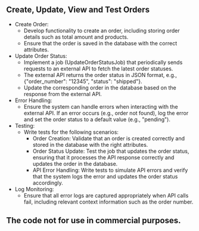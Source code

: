 ## Create, Update, View and Test Orders

- Create Order:
    - Develop functionality to create an order, including storing order details such as total amount and products.
    - Ensure that the order is saved in the database with the correct attributes.
- Update Order Status:
  - Implement a job (UpdateOrderStatusJob) that periodically sends requests to an external API to fetch the latest order statuses.
  - The external API returns the order status in JSON format, e.g., {"order_number": "12345", "status": "shipped"}.
  - Update the corresponding order in the database based on the response from the external API.
- Error Handling:
  - Ensure the system can handle errors when interacting with the external API. If an error occurs (e.g., order not found), log the error and set the order status to a default value (e.g., "pending").
- Testing:
  - Write tests for the following scenarios:
    - Order Creation: Validate that an order is created correctly and stored in the database with the right attributes.
    - Order Status Update: Test the job that updates the order status, ensuring that it processes the API response correctly and updates the order in the database.
    - API Error Handling: Write tests to simulate API errors and verify that the system logs the error and updates the order status accordingly.
- Log Monitoring:
  - Ensure that all error logs are captured appropriately when API calls fail, including relevant context information such as the order number.

## The code not for use in commercial purposes.